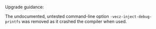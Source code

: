 Upgrade guidance:

The undocumented, untested command-line option `-vecz-inject-debug-printfs` was
removed as it crashed the compiler when used.

